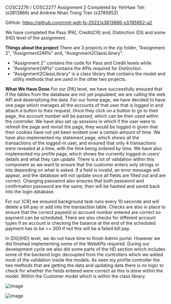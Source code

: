 COSC2276 / COSC2277 Assignment 2 Completed by YehHaw Teh (s3813866) and Andrew Nhan Trong Tran (s3785952)

GitHub: https://github.com/rmit-wdt-fs-2022/s3813866-s3785952-a2

We have completed the Pass (PA), Credit(CR) and, Distinction (DI) and some (HD) level of the assignment. 

**Things about the project** 
There are 3 projects in the zip folder, "Assignment 2", "Assignment2APIs" and, "Assignment2ClassLibrary". 
* "Assignment 2" contains the code for Pass and Credit levels while 
* "Assignment2APIs" contains the APIs required for Distinction. 
* "Assignment2ClassLibrary" is a class library that contains the model and utility methods that are used in the
other two projects.


**What We Have Done**
For our [PA] level, we have successfully ensured that if the tables from the database are not yet populated, we 
are calling the web API and deserializing the data.  For our home page, we have decided to have one page
which manages all the accounts of that user that is logged in and attach a button to their request.  Once they 
click on a button to go to their page, the account number will be passed, which can be then used within the controller.
We have also set up sessions in which if the user were to refresh the page and revisit the page, 
they would be logged in given that their cookies have not yet been evident over a certain amount of time.  We have 
also implemented my statement page, which shows all the transactions of the logged-in user, and ensured that only 4 
transactions were revealed at a time, with the time being ordered by time.  We have also implemented my profile page, 
which shows the currently logged-in users' details and what they can update.  There is a lot of validation within
this component as we want to ensure that the customer enters only strings or ints depending on what is asked.  If a
field is invalid, an error message will appear, and the database will not update once all fields are filled out and are 
correct.  Changing password also ensures that both password and confirmation password are the same, then will be hashed
and saved back into the login database. 

For our [CR] we ensured background task runs every 10 seconds and will delete a bill pay or add into the transaction
table.  Checks are also in place to ensure that the correct payeeId or account number entered are correct so payment 
can be scheduled.  There are also checks for different account types if an account is checking the balance at the end
of the scheduled payment has to be >= 300 if not this will be a failed bill pay.

In [DI]/[HD] level, we do not have time to finish Admin portal. However we did finished implementing 
some of the WebAPIs required.  During our development cycle we also did some parts of the HD section which
includes some of the backend logic decoupled from the controllers which we added most of the validation 
inside the models.  As seen my profile controller the two methods that are getting the data and updating 
data there is no logic to check for whether the fields entered were correct as this is done within the 
model.  Within the Customer model which is within the class library.

![image](https://user-images.githubusercontent.com/57212703/152641436-fd712ac7-3e08-48b2-8c66-abaa66cbeabf.png)

![image](https://user-images.githubusercontent.com/57212703/152641472-0a76b797-1d79-42e6-b292-9f1130b38427.png)

